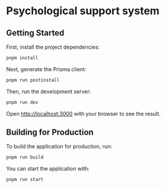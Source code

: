 # Psychological support system
## Getting Started

First, install the project dependencies:

```bash
pnpm install
```

Next, generate the Prisma client:

```bash
pnpm run postinstall
```

Then, run the development server:

```bash
pnpm run dev
```

Open [http://localhost:3000](http://localhost:3000) with your browser to see the result.

## Building for Production

To build the application for production, run:

```bash
pnpm run build
```

You can start the application with:

```bash
pnpm run start
```
